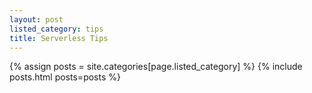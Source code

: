```yaml
---
layout: post
listed_category: tips
title: Serverless Tips
---
```


{% assign posts = site.categories[page.listed_category] %}
{% include posts.html posts=posts %}

